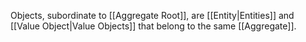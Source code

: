 Objects, subordinate to [[Aggregate Root]], 
are [[Entity|Entities]] and [[Value Object|Value Objects]] that 
belong to the same [[Aggregate]].

